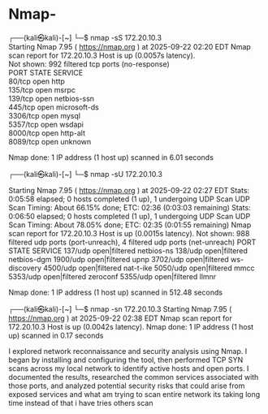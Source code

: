 # Nmap-
┌──(kali㉿kali)-[~]
└─$ nmap -sS 172.20.10.3  
Starting Nmap 7.95 ( https://nmap.org ) at 2025-09-22 02:20 EDT
Nmap scan report for 172.20.10.3
Host is up (0.0057s latency).                                                                                                          
Not shown: 992 filtered tcp ports (no-response)                                                                                        
PORT     STATE SERVICE                                                                                                                 
80/tcp   open  http                                                                                                                    
135/tcp  open  msrpc                                                                                                                   
139/tcp  open  netbios-ssn                                                                                                             
445/tcp  open  microsoft-ds                                                                                                            
3306/tcp open  mysql                                                                                                                   
5357/tcp open  wsdapi                                                                                                                  
8000/tcp open  http-alt                                                                                                                
8089/tcp open  unknown

Nmap done: 1 IP address (1 host up) scanned in 6.01 seconds

┌──(kali㉿kali)-[~]
└─$ nmap -sU 172.20.10.3

Starting Nmap 7.95 ( https://nmap.org ) at 2025-09-22 02:27 EDT
Stats: 0:05:58 elapsed; 0 hosts completed (1 up), 1 undergoing UDP Scan
UDP Scan Timing: About 66.15% done; ETC: 02:36 (0:03:03 remaining)
Stats: 0:06:50 elapsed; 0 hosts completed (1 up), 1 undergoing UDP Scan
UDP Scan Timing: About 78.05% done; ETC: 02:35 (0:01:55 remaining)
Nmap scan report for 172.20.10.3
Host is up (0.0015s latency).
Not shown: 988 filtered udp ports (port-unreach), 4 filtered udp ports (net-unreach)
PORT     STATE         SERVICE
137/udp  open|filtered netbios-ns
138/udp  open|filtered netbios-dgm
1900/udp open|filtered upnp
3702/udp open|filtered ws-discovery
4500/udp open|filtered nat-t-ike
5050/udp open|filtered mmcc
5353/udp open|filtered zeroconf
5355/udp open|filtered llmnr

Nmap done: 1 IP address (1 host up) scanned in 512.48 seconds


┌──(kali㉿kali)-[~]
└─$ nmap -sn 172.20.10.3
Starting Nmap 7.95 ( https://nmap.org ) at 2025-09-22 02:38 EDT
Nmap scan report for 172.20.10.3
Host is up (0.0042s latency).
Nmap done: 1 IP address (1 host up) scanned in 0.17 seconds

I explored network reconnaissance and security analysis using Nmap. I began by installing and configuring the tool, then performed TCP SYN scans across my local network to identify active hosts and open ports. I documented the results, researched the common services associated with those ports, and analyzed potential security risks that could arise from exposed services
and what am trying to scan entire network its taking long time instead of that i have tries others scan
